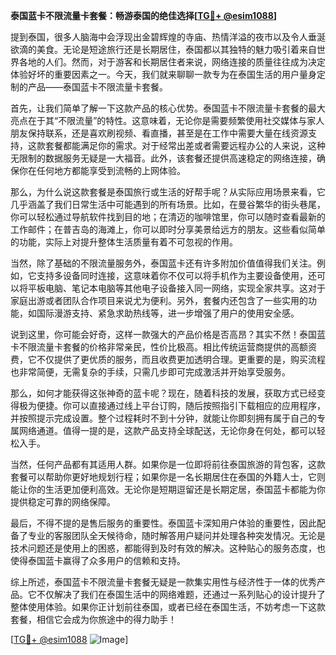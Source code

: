 **泰国蓝卡不限流量卡套餐：畅游泰国的绝佳选择[[TG💪+ @esim1088](https://t.me/s/esim1088)]**

提到泰国，很多人脑海中会浮现出金碧辉煌的寺庙、热情洋溢的夜市以及令人垂涎欲滴的美食。无论是短途旅行还是长期居住，泰国都以其独特的魅力吸引着来自世界各地的人们。然而，对于游客和长期居住者来说，网络连接的质量往往成为决定体验好坏的重要因素之一。今天，我们就来聊聊一款专为在泰国生活的用户量身定制的产品——泰国蓝卡不限流量卡套餐。

首先，让我们简单了解一下这款产品的核心优势。泰国蓝卡不限流量卡套餐的最大亮点在于其“不限流量”的特性。这意味着，无论你是需要频繁使用社交媒体与家人朋友保持联系，还是喜欢刷视频、看直播，甚至是在工作中需要大量在线资源支持，这款套餐都能满足你的需求。对于经常出差或者需要远程办公的人来说，这种无限制的数据服务无疑是一大福音。此外，该套餐还提供高速稳定的网络连接，确保你在任何地方都能享受到流畅的上网体验。

那么，为什么说这款套餐是泰国旅行或生活的好帮手呢？从实际应用场景来看，它几乎涵盖了我们日常生活中可能遇到的所有场景。比如，在曼谷繁华的街头巷尾，你可以轻松通过导航软件找到目的地；在清迈的咖啡馆里，你可以随时查看最新的工作邮件；在普吉岛的海滩上，你可以即时分享美景给远方的朋友。这些看似简单的功能，实际上对提升整体生活质量有着不可忽视的作用。

当然，除了基础的不限流量服务外，泰国蓝卡还有许多附加价值值得我们关注。例如，它支持多设备同时连接，这意味着你不仅可以将手机作为主要设备使用，还可以将平板电脑、笔记本电脑等其他电子设备接入同一网络，实现全家共享。这对于家庭出游或者团队合作项目来说尤为便利。另外，套餐内还包含了一些实用的功能，如国际漫游支持、紧急求助热线等，进一步增强了用户的使用安全感。

说到这里，你可能会好奇，这样一款强大的产品价格是否高昂？其实不然！泰国蓝卡不限流量卡套餐的价格非常亲民，性价比极高。相比传统运营商提供的高额资费，它不仅提供了更优质的服务，而且收费更加透明合理。更重要的是，购买流程也非常简便，无需复杂的手续，只需几步即可完成激活并开始享受服务。

那么，如何才能获得这张神奇的蓝卡呢？现在，随着科技的发展，获取方式已经变得极为便捷。你可以直接通过线上平台订购，随后按照指引下载相应的应用程序，并按照提示完成设置。整个过程耗时不到十分钟，就能让你即刻拥有属于自己的专属网络通道。值得一提的是，这款产品支持全球配送，无论你身在何处，都可以轻松入手。

当然，任何产品都有其适用人群。如果你是一位即将前往泰国旅游的背包客，这款套餐可以帮助你更好地规划行程；如果你是一名长期居住在泰国的外籍人士，它则能让你的生活更加便利高效。无论你是短期逗留还是长期定居，泰国蓝卡都能为你提供稳定可靠的网络保障。

最后，不得不提的是售后服务的重要性。泰国蓝卡深知用户体验的重要性，因此配备了专业的客服团队全天候待命，随时解答用户疑问并处理各种突发情况。无论是技术问题还是使用上的困惑，都能得到及时有效的解决。这种贴心的服务态度，也使得泰国蓝卡赢得了众多用户的信赖和支持。

综上所述，泰国蓝卡不限流量卡套餐无疑是一款集实用性与经济性于一体的优秀产品。它不仅解决了我们在泰国生活中的网络难题，还通过一系列贴心的设计提升了整体使用体验。如果你正计划前往泰国，或者已经在泰国生活，不妨考虑一下这款套餐，相信它会成为你旅途中的得力助手！

[[TG💪+ @esim1088](https://t.me/s/esim1088) ![Image](https://i.postimg.cc/4NQfJmqS/Snipaste-2025-05-13-00-14-12.png)]